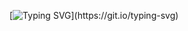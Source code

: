 <!-- ### Hi there 👋 -->

[![Typing SVG](https://readme-typing-svg.herokuapp.com?font=Caveat&size=30&pause=1000&color=F7110C&background=7008FF00&width=435&lines=Hie%F0%9F%91%8B!+I'm+Yogansh+Wagh.)](https://git.io/typing-svg)
<!--
**YoganshWagh/YoganshWagh** is a ✨ _special_ ✨ repository because its `README.md` (this file) appears on your GitHub profile.

Here are some ideas to get you started:

- 🔭 I’m currently working on ...
- 🌱 I’m currently learning ...
- 👯 I’m looking to collaborate on ...
- 🤔 I’m looking for help with ...
- 💬 Ask me about ...
- 📫 How to reach me: ...
- 😄 Pronouns: ...
- ⚡ Fun fact: ...
-->



